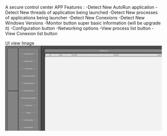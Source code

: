 A secure control center APP
Features :
    -Detect New AutoRun application
    -Detect New threads of application being launched
    -Detect New processes of applications being launcher
    -Detect New Conexions
    -Detect New Windows Versions
    -Monitor button super basic information (will be upgrade it)
    -Configuration button
    -Networking options
    -View process list button
    -View Conexion list button
    

UI view Image 
![image](images/imagen1.png)